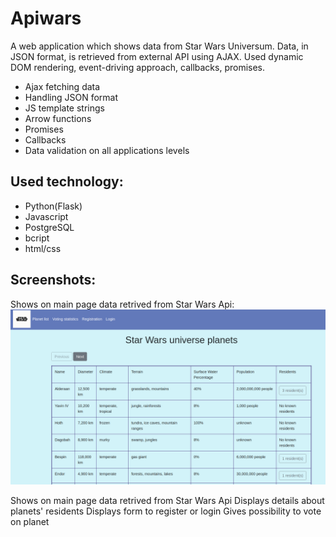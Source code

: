 # Apiwars

A web application which shows data from Star Wars Universum. Data, in JSON format, is retrieved from external API using AJAX. 
Used  dynamic DOM rendering, event-driving approach, callbacks, promises.

- Ajax fetching data
- Handling JSON format
- JS template strings
- Arrow functions
- Promises
- Callbacks
- Data validation on all applications levels

## Used technology:

- Python(Flask)
- Javascript
- PostgreSQL
- bcript
- html/css

## Screenshots:
Shows on main page data retrived from Star Wars Api:
![ScreenShot](https://github.com/Aliot26/apiwars/blob/master/static/images/prints-creen/start-page.png?raw=true)

Shows on main page data retrived from Star Wars Api
Displays details about planets' residents
Displays form to register or login
Gives possibility to vote on planet

